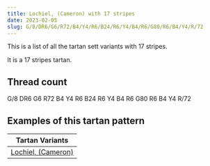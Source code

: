 ```yaml
---
title: Lochiel, (Cameron) with 17 stripes
date: 2023-02-05
slug: G/8/DR6/G6/R72/B4/Y4/R6/B24/R6/Y4/B4/R6/G80/R6/B4/Y4/R/72
---
```

This is a list of all the tartan sett variants with 17 stripes.

It is a 17 stripes tartan.


## Thread count
G/8 DR6 G6 R72 B4 Y4 R6 B24 R6 Y4 B4 R6 G80 R6 B4 Y4 R/72

## Examples of this tartan pattern

| Tartan Variants |
|---------------|
| [Lochiel, (Cameron)](/variants/g/8/dr6/g6/r72/b4/y4/r6/b24/r6/y4/b4/r6/g80/r6/b4/y4/r/72-b304080-dr600030-g008000-rc00000-yf0c000)||
